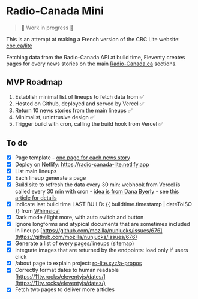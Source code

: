 
# Radio-Canada Mini

> 🚧 Work in progress 🚧

This is an attempt at making a French version of the CBC Lite website: [cbc.ca/lite](https://cbc.ca/lite)

Fetching data from the Radio-Canada API at build time, Eleventy creates pages for every news stories on the main [Radio-Canada.ca](https://ici.radio-canada.ca) sections.

## MVP Roadmap
1. Establish minimal list of lineups to fetch data from ✅
2. Hosted on Github, deployed and served by Vercel ✅
3. Return 10 news stories from the main lineups ✅
4. Minimalist, unintrusive design ✅
5. Trigger build with cron, calling the build hook from Vercel ✅ 

## To do
- [x] Page template - [one page for each news story](https://www.11ty.dev/docs/pages-from-data/)
- [x] Deploy on Netlify: https://radio-canada-lite.netlify.app
- [x] List main lineups
- [x] Each lineup generate a page
- [x] Build site to refresh the data every 30 min: webhook from Vercel is called every 30 min with cron - [idea is from Dana Byerly](https://danabyerly.com/articles/using-airtable-with-eleventy/#maintenance) - see [this article for details](https://flaviocopes.com/netlify-auto-deploy/)
- [x] Indicate last build time LAST BUILD: {{ buildtime.timestamp | dateToISO }} from [Whimsical](https://github.com/maxboeck/whimsical)
- [x] Dark mode / light more, with auto switch and button
- [x] Ignore longforms and atypical documents that are sometimes included in lineups [https://github.com/mozilla/nunjucks/issues/676](https://github.com/mozilla/nunjucks/issues/676)
- [x] Generate a list of every pages/lineups (sitemap)
- [x] Integrate images that are returned by the endpoints: load only if users click
- [x] /about page to explain project: [rc-lite.xyz/a-propos](https://rc-lite.xyz/a-propos)
- [x] Correctly format dates to human readable [https://11ty.rocks/eleventyjs/dates/](https://11ty.rocks/eleventyjs/dates/)
- [x] Fetch two pages to deliver more articles
